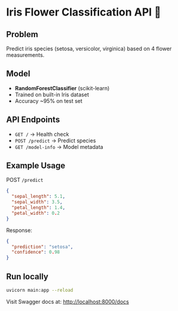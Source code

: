 # Iris Flower Classification API 🌸

## Problem
Predict iris species (setosa, versicolor, virginica) based on 4 flower measurements.

## Model
- **RandomForestClassifier** (scikit-learn)
- Trained on built-in Iris dataset
- Accuracy ~95% on test set

## API Endpoints
- `GET /` → Health check
- `POST /predict` → Predict species
- `GET /model-info` → Model metadata

## Example Usage
POST `/predict`
```json
{
  "sepal_length": 5.1,
  "sepal_width": 3.5,
  "petal_length": 1.4,
  "petal_width": 0.2
}
```
Response:
```json
{
  "prediction": "setosa",
  "confidence": 0.98
}
```

## Run locally
```bash
uvicorn main:app --reload
```

Visit Swagger docs at: [http://localhost:8000/docs](http://localhost:8000/docs)
